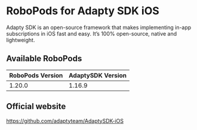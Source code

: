 # RoboPods for Adapty SDK iOS
Adapty SDK is an open-source framework that makes implementing in-app subscriptions in iOS fast and easy. It’s 100% open-source, native and lightweight.

## Available RoboPods

| RoboPods Version | AdaptySDK Version |
|------------------|-------------------|
| 1.20.0           | 1.16.9            |

## Official website
https://github.com/adaptyteam/AdaptySDK-iOS
